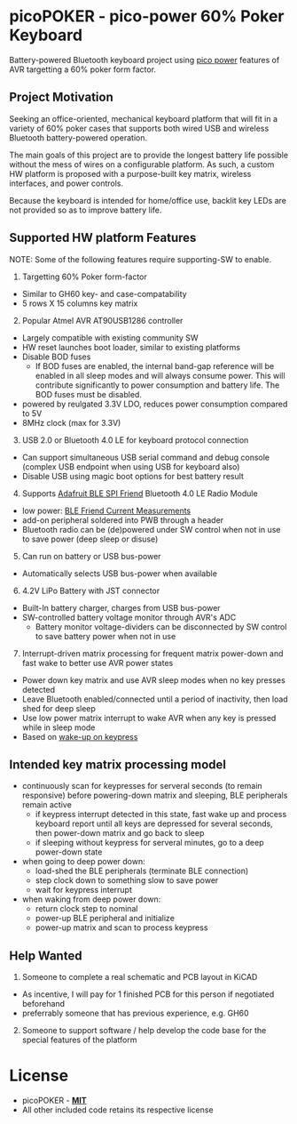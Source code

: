 # picoPOKER - pico-power 60% Poker Keyboard

Battery-powered Bluetooth keyboard project using [pico power](http://www.atmel.com/Images/doc8349.pdf) features of AVR targetting a 60% poker form factor.

## Project Motivation

Seeking an office-oriented, mechanical keyboard platform that will fit in a variety of 60% poker cases that supports both wired USB and wireless Bluetooth battery-powered operation.

The main goals of this project are to provide the longest battery life possible without the mess of wires on a configurable platform.  As such, a custom HW platform is proposed with a purpose-built key matrix, wireless interfaces, and power controls.

Because the keyboard is intended for home/office use, backlit key LEDs are not provided so as to improve battery life.

## Supported HW platform Features

NOTE:  Some of the following features require supporting-SW to enable.

1. Targetting 60% Poker form-factor
  - Similar to GH60 key- and case-compatability
  - 5 rows X 15 columns key matrix
2. Popular Atmel AVR AT90USB1286 controller
  - Largely compatible with existing community SW
  - HW reset launches boot loader, similar to existing platforms
  - Disable BOD fuses
    + If BOD fuses are enabled, the internal band-gap reference will be enabled in all sleep modes and will always consume power.  This will contribute significantly to power consumption and battery life.  The BOD fuses must be disabled.  
  - powered by reulgated 3.3V LDO, reduces power consumption compared to 5V
  - 8MHz clock (max for 3.3V) 
3. USB 2.0 or Bluetooth 4.0 LE for keyboard protocol connection
  - Can support simultaneous USB serial command and debug console (complex USB endpoint when using USB for keyboard also)
  - Disable USB using magic boot options for best battery result
4. Supports [Adafruit BLE SPI Friend](https://www.adafruit.com/products/2633) Bluetooth 4.0 LE Radio Module
  - low power: [BLE Friend Current Measurements](https://learn.adafruit.com/introducing-the-adafruit-bluefruit-le-uart-friend/current-measurements)
  - add-on peripheral soldered into PWB through a header
  - Bluetooth radio can be (de)powered under SW control when not in use to save power (deep sleep or disuse)
5. Can run on battery or USB bus-power
  - Automatically selects USB bus-power when available 
6. 4.2V LiPo Battery with JST connector
  - Built-In battery charger, charges from USB bus-power
  - SW-controlled battery voltage monitor through AVR's ADC 
    + Battery monitor voltage-dividers can be disconnected by SW control to save battery power when not in use
7. Interrupt-driven matrix processing for frequent matrix power-down and fast wake to better use AVR power states
  - Power down key matrix and use AVR sleep modes when no key presses detected
  - Leave Bluetooth enabled/connected until a period of inactivity, then load shed for deep sleep
  - Use low power matrix interrupt to wake AVR when any key is pressed while in sleep mode
  - Based on [wake-up on keypress](http://www.atmel.com/Images/doc1232.pdf) 

## Intended key matrix processing model

 - continuously scan for keypresses for serveral seconds (to remain responsive) before powering-down matrix and sleeping, BLE peripherals remain active
   + if keypress interrupt detected in this state, fast wake up and process keyboard report until all keys are depressed for several seconds, then power-down matrix and go back to sleep
   + if sleeping without keypress for serveral minutes, go to a deep power-down state
 - when going to deep power down:
   + load-shed the BLE peripherals (terminate BLE connection)
   + step clock down to something slow to save power
   + wait for keypress interrupt
 - when waking from deep power down:
   + return clock step to nominal
   + power-up BLE peripheral and initialize
   + power-up matrix and scan to process keypress

## Help Wanted

1. Someone to complete a real schematic and PCB layout in KiCAD
  - As incentive, I will pay for 1 finished PCB for this person if negotiated beforehand
  - preferrably someone that has previous experience, e.g. GH60
2. Someone to support software / help develop the code base for the special features of the platform

# License

- picoPOKER - [**MIT**](LICENSE)
- All other included code retains its respective license

